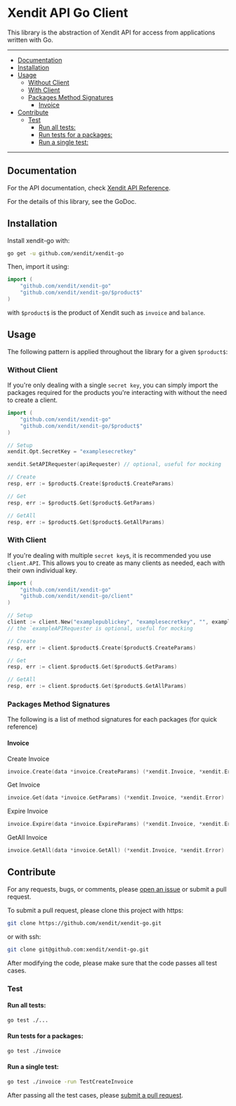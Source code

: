 # Xendit API Go Client

This library is the abstraction of Xendit API for access from applications written with Go.

---

<!-- START doctoc generated TOC please keep comment here to allow auto update -->
<!-- DON'T EDIT THIS SECTION, INSTEAD RE-RUN doctoc TO UPDATE -->


- [Documentation](#documentation)
- [Installation](#installation)
- [Usage](#usage)
  - [Without Client](#without-client)
  - [With Client](#with-client)
  - [Packages Method Signatures](#packages-method-signatures)
    - [Invoice](#invoice)
- [Contribute](#contribute)
  - [Test](#test)
    - [Run all tests:](#run-all-tests)
    - [Run tests for a packages:](#run-tests-for-a-packages)
    - [Run a single test:](#run-a-single-test)

<!-- END doctoc generated TOC please keep comment here to allow auto update -->

---

## Documentation

For the API documentation, check [Xendit API Reference](https://xendit.github.io/apireference).

For the details of this library, see the GoDoc.

## Installation

Install xendit-go with:

```sh
go get -u github.com/xendit/xendit-go
```

Then, import it using:

```go
import (
    "github.com/xendit/xendit-go"
    "github.com/xendit/xendit-go/$product$"
)
```

with `$product$` is the product of Xendit such as `invoice` and `balance`.

## Usage

The following pattern is applied throughout the library for a given `$product$`:

### Without Client

If you're only dealing with a single `secret key`, you can simply import the packages required for the products you're interacting with without the need to create a client.

```go
import (
    "github.com/xendit/xendit-go"
    "github.com/xendit/xendit-go/$product$"
)

// Setup
xendit.Opt.SecretKey = "examplesecretkey"

xendit.SetAPIRequester(apiRequester) // optional, useful for mocking

// Create
resp, err := $product$.Create($product$.CreateParams)

// Get
resp, err := $product$.Get($product$.GetParams)

// GetAll
resp, err := $product$.Get($product$.GetAllParams)
```

### With Client

If you're dealing with multiple `secret key`s, it is recommended you use `client.API`. This allows you to create as many clients as needed, each with their own individual key.

```go
import (
    "github.com/xendit/xendit-go"
    "github.com/xendit/xendit-go/client"
)

// Setup
client := client.New("examplepublickey", "examplesecretkey", "", exampleAPIRequester)
// the `exampleAPIRequester is optional, useful for mocking

// Create
resp, err := client.$product$.Create($product$.CreateParams)

// Get
resp, err := client.$product$.Get($product$.GetParams)

// GetAll
resp, err := client.$product$.Get($product$.GetAllParams)
```

### Packages Method Signatures

The following is a list of method signatures for each packages (for quick reference)

#### Invoice

Create Invoice

```go
invoice.Create(data *invoice.CreateParams) (*xendit.Invoice, *xendit.Error)
```

Get Invoice

```go
invoice.Get(data *invoice.GetParams) (*xendit.Invoice, *xendit.Error)
```

Expire Invoice

```go
invoice.Expire(data *invoice.ExpireParams) (*xendit.Invoice, *xendit.Error)
```

GetAll Invoice

```go
invoice.GetAll(data *invoice.GetAll) (*xendit.Invoice, *xendit.Error)
```

## Contribute

For any requests, bugs, or comments, please [open an issue](https://github.com/xendit/xendit-go/issues/new) or submit a pull request.

To submit a pull request, please clone this project with https:

```sh
git clone https://github.com/xendit/xendit-go.git
```

or with ssh:

```sh
git clone git@github.com:xendit/xendit-go.git
```

After modifying the code, please make sure that the code passes all test cases.

### Test

#### Run all tests:

```sh
go test ./...
```

#### Run tests for a packages:

```sh
go test ./invoice
```

#### Run a single test:

```sh
go test ./invoice -run TestCreateInvoice
```

After passing all the test cases, please [submit a pull request](https://github.com/xendit/xendit-go/pulls).
